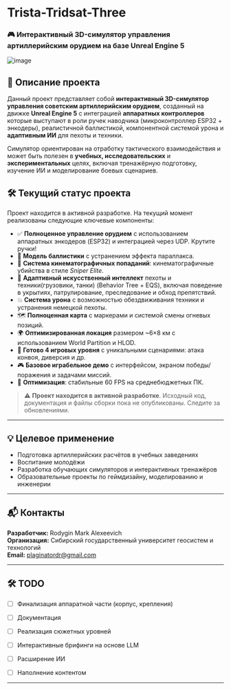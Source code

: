 # Trista-Tridsat-Three
### 🎮 Интерактивный 3D-симулятор управления артиллерийским орудием на базе Unreal Engine 5
![image](https://github.com/user-attachments/assets/c08c8d60-8812-4c78-afe5-1e683c150f47)

## 📌 Описание проекта

Данный проект представляет собой **интерактивный 3D-симулятор управления советским артиллерийским орудием**, созданный на движке **Unreal Engine 5** с интеграцией **аппаратных контроллеров** которые выступают в роли ручек наводчика (микроконтроллер ESP32 + энкодеры), реалистичной баллистикой, компонентной системой урона и **адаптивным ИИ** для пехоты и техники.

Симулятор ориентирован на отработку тактического взаимодействия и может быть полезен в **учебных, исследовательских** и **экспериментальных** целях, включая тренажёрную подготовку, изучение ИИ и моделирование боевых сценариев.

## 🛠 Текущий статус проекта

Проект находится в активной разработке. На текущий момент реализованы следующие ключевые компоненты:

- ✅ **Полноценное управление орудием** с использованием аппаратных энкодеров (ESP32) и интеграцией через UDP. Крутите ручки!
- 🎯 **Модель баллистики** с устранением эффекта параллакса.
- 🎥 **Система кинематографичных попаданий**: кинематографичные убийства в стиле *Sniper Elite*.
- 🧠 **Адаптивный искусственный интеллект** пехоты и техники(грузовики, танки) (Behavior Tree + EQS), включая поведение в укрытиях, патрулирование, преследование и обход препятствий.
- 💥 **Система урона** с возможностью обездвиживания техники и устранения немецкой пехоты.
- 🗺 **Полноценная карта** с маркерами и системой смены огневых позиций.
- 🌍 **Оптимизированная локация** размером ~6×8 км с использованием World Partition и HLOD.
- 🧩 **Готово 4 игровых уровня** с уникальными сценариями: атака конвоя, диверсия и др.
- 🎮 **Базовое играбельное демо** с интерфейсом, экраном победы/поражения и задачами миссий.
- 🚀 **Оптимизация**: стабильные 60 FPS на среднебюджетных ПК.

> ⚠️ **Проект находится в активной разработке**. Исходный код, документация и файлы сборки пока не опубликованы. Следите за обновлениями.

---

## 💡 Целевое применение

- Подготовка артиллерийских расчётов в учебных заведениях
- Воспитание молодёжи
- Разработка обучающих симуляторов и интерактивных тренажёров
- Образовательные проекты по геймдизайну, моделированию и инженерии

---

## 📬 Контакты

**Разработчик:** Rodygin Mark Alexeevich  
**Организация:** Сибирский государственный университет геосистем и технологий  
**Email:** plaginatordr@gmail.com

---

## 🛠 TODO
- [ ] Финализация аппаратной части (корпус, крепления)
- [ ] Документация

- [ ] Реализация сюжетных уровней
- [ ] Интерактивные брифинги на основе LLM
- [ ] Расширение ИИ
- [ ] Наполнение контентом



---
